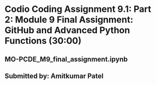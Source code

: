 # Codio Coding Assignment 9.1: Part 2: Module 9 Final Assignment: GitHub and Advanced Python Functions (30:00)
## MO-PCDE_M9_final_assignment.ipynb

## Submitted by: Amitkumar Patel
